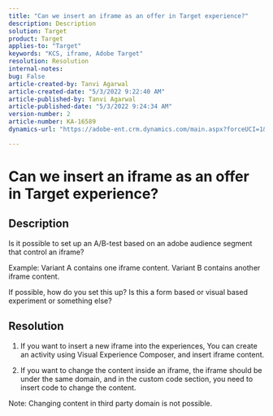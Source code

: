```yaml
---
title: "Can we insert an iframe as an offer in Target experience?"
description: Description
solution: Target
product: Target
applies-to: "Target"
keywords: "KCS, iframe, Adobe Target"
resolution: Resolution
internal-notes: 
bug: False
article-created-by: Tanvi Agarwal
article-created-date: "5/3/2022 9:22:40 AM"
article-published-by: Tanvi Agarwal
article-published-date: "5/3/2022 9:24:34 AM"
version-number: 2
article-number: KA-16589
dynamics-url: "https://adobe-ent.crm.dynamics.com/main.aspx?forceUCI=1&pagetype=entityrecord&etn=knowledgearticle&id=1975388e-c2ca-ec11-a7b5-6045bd00dca1"

---
```

# Can we insert an iframe as an offer in Target experience?

## Description


Is it possible to set up an A/B-test based on an adobe audience segment that control an iframe?



Example: Variant A contains one iframe content. Variant B contains another iframe content.

If possible, how do you set this up? Is this a form based or visual based experiment or something else?


## Resolution


1. If you want to insert a new iframe into the experiences, You can create an activity using Visual Experience Composer, and insert iframe content.

2. If you want to change the content inside an iframe, the iframe should be under the same domain, and in the custom code section, you need to insert code to change the content.



Note: Changing content in third party domain is not possible.
